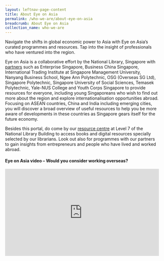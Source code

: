 ```yaml
---
layout: leftnav-page-content
title: About Eye on Asia
permalink: /who-we-are/about-eye-on-asia
breadcrumb: About Eye on Asia
collection_name: who-we-are
---
```


<style>
.resp-container {
    position: relative;
    overflow: hidden;
    padding-top: 56.25%;
}
.resp-iframe {
    position: absolute;
    top: 0;
    left: 0;
    width: 100%;
    height: 100%;
    border: 0;
}
</style>



Navigate the shifts in global economic power to Asia with Eye on Asia’s curated programmes and resources. Tap into the insight of professionals who have ventured into the region.

Eye on Asia is a collaborative effort by the National Library, Singapore with [partners](http://www.eyeonasia.sg/partners/) such as Enterprise Singapore, Business China Singapore, International Trading Institute at Singapore Management University, Nanyang Business School, Ngee Ann Polytechnic, OSG (Overseas SG Ltd), Singapore Polytechnic, Singapore University of Social Sciences, Temasek Polytechnic, Yale-NUS College and Youth Corps Singapore to provide resources for everyone, including young Singaporeans who wish to find out more about the region and explore internationalisation opportunities abroad. Focusing on ASEAN countries, China and India including emerging cities, you will discover a broad overview of useful resources to help you be more aware of developments in these countries as Singapore gears itself for the future economy.

Besides this portal, do come by our [resource centre](http://www.eyeonasia.sg/resource-centre/) at Level 7 of the National Library Building to access books and digital resources specially selected by our librarians. Look out also for programmes with our partners to gain insights from entrepreneurs and people who have lived and worked abroad.



#### **Eye on Asia video – Would you consider working overseas?**

<div class="resp-container">
    <iframe class="resp-iframe" src="https://www.youtube.com/embed/Crkl4QKWGtM" gesture="media" allow="encrypted-media" allowfullscreen></iframe>
</div>